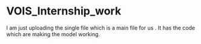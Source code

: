 # VOIS_Internship_work

I am just uploading the single file which is a main file for us . It has the code which are making the model working.
